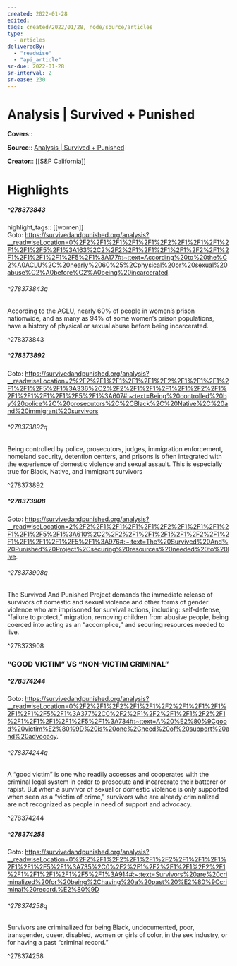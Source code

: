 ```yaml
---
created: 2022-01-28
edited:
tags: created/2022/01/28, node/source/articles
type: 
  - articles
deliveredBy: 
  - "readwise"
  - "api_article"
sr-due: 2022-01-28
sr-interval: 2
sr-ease: 230
---
```

# Analysis | Survived + Punished

**Covers**:: 

**Source**:: [Analysis | Survived + Punished](https://survivedandpunished.org/analysis)

**Creator**:: [[S&P California]]

# Highlights
##### ^278373843

highlight_tags:: [[women]]   
Goto: https://survivedandpunished.org/analysis?__readwiseLocation=0%2F2%2F1%2F1%2F1%2F1%2F2%2F1%2F1%2F1%2F1%2F1%2F5%2F1%3A163%2C2%2F2%2F1%2F1%2F1%2F1%2F2%2F1%2F1%2F1%2F1%2F1%2F5%2F1%3A177#:~:text=According%20to%20the%C2%A0ACLU%2C%20nearly%2060%25%2Cphysical%20or%20sexual%20abuse%C2%A0before%C2%A0being%20incarcerated.  

###### ^278373843q

According to the [ACLU](https://www.aclu.org/prison-rape-elimination-act-2003-prea?redirect=prisoners-rights-womens-rights/prison-rape-elimination-act-2003-prea), nearly 60% of people in women’s prison nationwide, and as many as 94% of some women’s prison populations, have a history of physical or sexual abuse before being incarcerated. 

^278373843

##### ^278373892


Goto: https://survivedandpunished.org/analysis?__readwiseLocation=2%2F2%2F1%2F1%2F1%2F1%2F2%2F1%2F1%2F1%2F1%2F1%2F5%2F1%3A336%2C2%2F2%2F1%2F1%2F1%2F1%2F2%2F1%2F1%2F1%2F1%2F1%2F5%2F1%3A607#:~:text=Being%20controlled%20by%20police%2C%20prosecutors%2C%2CBlack%2C%20Native%2C%20and%20immigrant%20survivors  

###### ^278373892q

Being controlled by police, prosecutors, judges, immigration enforcement, homeland security, detention centers, and prisons is often integrated with the experience of domestic violence and sexual assault. This is especially true for Black, Native, and immigrant survivors 

^278373892

##### ^278373908


Goto: https://survivedandpunished.org/analysis?__readwiseLocation=2%2F2%2F1%2F1%2F1%2F1%2F2%2F1%2F1%2F1%2F1%2F1%2F5%2F1%3A610%2C2%2F2%2F1%2F1%2F1%2F1%2F2%2F1%2F1%2F1%2F1%2F1%2F5%2F1%3A976#:~:text=The%20Survived%20And%20Punished%20Project%2Csecuring%20resources%20needed%20to%20live.  

###### ^278373908q

The Survived And Punished Project demands the immediate release of survivors of domestic and sexual violence and other forms of gender violence who are imprisoned for survival actions, including: self-defense, “failure to protect,” migration, removing children from abusive people, being coerced into acting as an “accomplice,” and securing resources needed to live. 

^278373908

### “GOOD VICTIM” VS “NON-VICTIM CRIMINAL”
##### ^278374244


Goto: https://survivedandpunished.org/analysis?__readwiseLocation=0%2F2%2F1%2F2%2F1%2F1%2F2%2F1%2F1%2F1%2F1%2F1%2F5%2F1%3A377%2C0%2F2%2F1%2F2%2F1%2F1%2F2%2F1%2F1%2F1%2F1%2F1%2F5%2F1%3A734#:~:text=A%20%E2%80%9Cgood%20victim%E2%80%9D%20is%20one%2Cneed%20of%20support%20and%20advocacy.  

###### ^278374244q

A “good victim” is one who readily accesses and cooperates with the criminal legal system in order to prosecute and incarcerate their batterer or rapist. But when a survivor of sexual or domestic violence is only supported when seen as a “victim of crime,” survivors who are already criminalized are not recognized as people in need of support and advocacy. 

^278374244

##### ^278374258


Goto: https://survivedandpunished.org/analysis?__readwiseLocation=0%2F2%2F1%2F2%2F1%2F1%2F2%2F1%2F1%2F1%2F1%2F1%2F5%2F1%3A735%2C0%2F2%2F1%2F2%2F1%2F1%2F2%2F1%2F1%2F1%2F1%2F1%2F5%2F1%3A914#:~:text=Survivors%20are%20criminalized%20for%20being%2Chaving%20a%20past%20%E2%80%9Ccriminal%20record.%E2%80%9D  

###### ^278374258q

Survivors are criminalized for being Black, undocumented, poor, transgender, queer, disabled, women or girls of color, in the sex industry, or for having a past “criminal record.” 

^278374258

